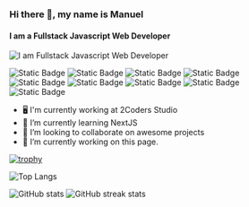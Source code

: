 ### Hi there 👋, my name is Manuel
#### I am a Fullstack Javascript Web Developer
![I am Fullstack Javascript Web Developer](https://media.licdn.com/dms/image/D4D16AQEOZIUCeckSNA/profile-displaybackgroundimage-shrink_350_1400/0/1704116346557?e=1709769600&v=beta&t=LtRqZH3-BHRhqLoIXiAPNjjNp0DA1-Y7CH-4bO1UIpA)


![Static Badge](https://img.shields.io/badge/JavaScript-yellow?style=for-the-badge&logo=javascript&logoColor=white) ![Static Badge](https://img.shields.io/badge/React-blue?style=for-the-badge&logo=react&logoColor=white) ![Static Badge](https://img.shields.io/badge/NodeJS-green?style=for-the-badge&logo=node.JS&logoColor=white) ![Static Badge](https://img.shields.io/badge/ExpressJS-black?style=for-the-badge&logo=express&logoColor=white) ![Static Badge](https://img.shields.io/badge/TypeScript-blue?style=for-the-badge&logo=typescript&logoColor=white) ![Static Badge](https://img.shields.io/badge/NextJS-black?style=for-the-badge&logo=next.js&logoColor=white) ![Static Badge](https://img.shields.io/badge/mySQL-lightblue?style=for-the-badge&logo=mysql&logoColor=black) ![Static Badge](https://img.shields.io/badge/Firebase-%23FFCA28?style=for-the-badge&logo=firebase&logoColor=black) ![Static Badge](https://img.shields.io/badge/MongoDB-%2347A248?style=for-the-badge&logo=mongodb&logoColor=white)




- 🖥️ I'm currently working at 2Coders Studio
- 🌱 I’m currently learning NextJS 
- 👯 I’m looking to collaborate on awesome projects 
- 🔭 I’m currently working on this page.

[![trophy](https://github-profile-trophy.vercel.app/?username=ShadeVI)](https://github.com/ryo-ma/github-profile-trophy)

![Top Langs](https://github-readme-stats.vercel.app/api/top-langs/?username=anuraghazra&hide_progress=true)

![GitHub stats](https://github-readme-stats.vercel.app/api?username=ShadeVI&show_icons=true&count_private=true)  ![GitHub streak stats](https://streak-stats.demolab.com/?user=ShadeVI)  
